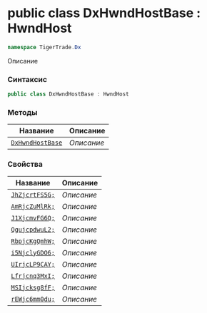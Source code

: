 
# public class DxHwndHostBase : HwndHost
```csharp
namespace TigerTrade.Dx
```



Описание

### Синтаксис
```csharp
public class DxHwndHostBase : HwndHost
```


### Методы
| Название | Описание |
| --- | --- |
| [`DxHwndHostBase`](./DxHwndHostBase.cs/Методы/DxHwndHostBase.md) | *Описание* |

### Свойства
| Название | Описание |
| --- | --- |
| [`JhZjcrtFS5G;`](./DxHwndHostBase.cs/Свойства/JhZjcrtFS5G;.md) | *Описание* |
| [`AmRjcZuMlRk;`](./DxHwndHostBase.cs/Свойства/AmRjcZuMlRk;.md) | *Описание* |
| [`J1XjcmvFG6Q;`](./DxHwndHostBase.cs/Свойства/J1XjcmvFG6Q;.md) | *Описание* |
| [`QgujcpdwuL2;`](./DxHwndHostBase.cs/Свойства/QgujcpdwuL2;.md) | *Описание* |
| [`RbpjcKgQmhW;`](./DxHwndHostBase.cs/Свойства/RbpjcKgQmhW;.md) | *Описание* |
| [`i5NjclyGDO6;`](./DxHwndHostBase.cs/Свойства/i5NjclyGDO6;.md) | *Описание* |
| [`UIrjcLP9CAY;`](./DxHwndHostBase.cs/Свойства/UIrjcLP9CAY;.md) | *Описание* |
| [`Lfrjcnq3MxI;`](./DxHwndHostBase.cs/Свойства/Lfrjcnq3MxI;.md) | *Описание* |
| [`MSIjcksg8fF;`](./DxHwndHostBase.cs/Свойства/MSIjcksg8fF;.md) | *Описание* |
| [`rEWjc6mm0du;`](./DxHwndHostBase.cs/Свойства/rEWjc6mm0du;.md) | *Описание* |



